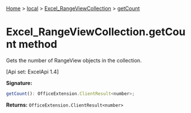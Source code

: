 [Home](./index) &gt; [local](local.md) &gt; [Excel\_RangeViewCollection](local.excel_rangeviewcollection.md) &gt; [getCount](local.excel_rangeviewcollection.getcount.md)

# Excel\_RangeViewCollection.getCount method

Gets the number of RangeView objects in the collection. 

 \[Api set: ExcelApi 1.4\]

**Signature:**
```javascript
getCount(): OfficeExtension.ClientResult<number>;
```
**Returns:** `OfficeExtension.ClientResult<number>`

